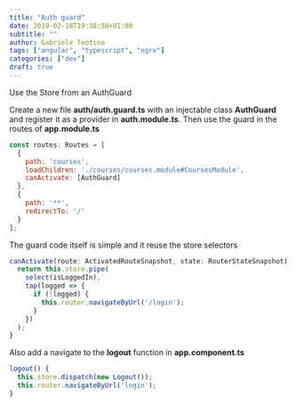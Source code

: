 ```yaml
---
title: "Auth guard"
date: 2019-02-18T19:38:50+01:00
subtitle: ""
author: Gabriele Teotino
tags: ["angular", "typescript", "ngrx"]
categories: ["dev"]
draft: true
---
```


Use the Store from an AuthGuard

<!--more-->

Create a new file **auth/auth.guard.ts** with an injectable class **AuthGuard** and register it as a provider in **auth.module.ts**. Then use the guard in the routes of **app.module.ts**

```js
const routes: Routes = [
  {
    path: 'courses',
    loadChildren: './courses/courses.module#CoursesModule',
    canActivate: [AuthGuard]
  },
  {
    path: '**',
    redirectTo: '/'
  }
];
```

The guard code itself is simple and it reuse the store selectors

```js
canActivate(route: ActivatedRouteSnapshot, state: RouterStateSnapshot): Observable<boolean> {
  return this.store.pipe(
    select(isLoggedIn),
    tap(logged => {
      if (!logged) {
        this.router.navigateByUrl('/login');
      }
    })
  );
}
```

Also add a navigate to the **logout** function in **app.component.ts**

```js
logout() {
  this.store.dispatch(new Logout());
  this.router.navigateByUrl('login');
}
```
